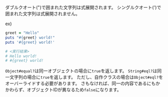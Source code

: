 ダブルクオート(")で囲まれた文字列は式展開されます。
シングルクオート(')で囲まれた文字列は式展開されません。

ex)

```ruby
greet = "Hello"
puts "#{greet} world!"
puts '#{greet} world!'

# <実行結果>
# Hello world!
# #{greet} world!
```

`Object#equal?`は同一オブジェクトの場合に`true`を返します。
`String#eql?`は同一文字列の場合に`true`を返します。
ただし、自作クラスの場合は`Object#eql?`をオーバーライドする必要があります。
さもなければ、同一の内容であるにもかかわらず、オブジェクトIDが異なるため`false`になります。
